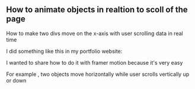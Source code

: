 ## How to animate objects in realtion to scoll of the page 

How to make two divs move on the x-axis with user scrolling data in real time

I did something like this in my portfolio website:



I wanted to share how to do it with framer motion because it's very easy

For example , two objects move horizontally while user scrolls vertically up or down

